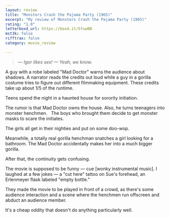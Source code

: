 ```yaml
---
layout: review
title: "Monsters Crash the Pajama Party (1965)"
excerpt: "My review of Monsters Crash the Pajama Party (1965)"
rating: "1.0"
letterboxd_url: https://boxd.it/5fuwBN
mst3k: false
rifftrax: false
category: movie_review

---
```


<blockquote><i>— Igor likes sex!
</i><i>— Yeah, we know.</i></blockquote>A guy with a robe labeled "Mad Doctor" warns the audience about shadows.
A narrator reads the credits out loud while a guy in a gorilla costume tries to figure out different filmmaking equipment. These credits take up about 1/5 of the runtime.

Teens spend the night in a haunted house for sorority initiation. 

The rumor is that Mad Doctor owns the house. Also, he turns teenagers into monster henchmen.
 
The boys who brought them decide to get monster masks to scare the initiates.

The girls all get in their nighties and put on some doo-wop.

Meanwhile, a totally real gorilla henchman snatches a girl looking for a bathroom. The Mad Doctor accidentally makes her into a much bigger gorilla.

After that, the continuity gets confusing.

The movie is supposed to be funny — cue [wonky instrumental music]. I laughed at a few jokes — a "cut here" tattoo on Sue's forehead, an Erlenmeyer flask labeled "empty bottle."

They made the movie to be played in front of a crowd, as there's some audience interaction and a scene where the henchmen run offscreen and abduct an audience member.

It's a cheap oddity that doesn't do anything particularly well.